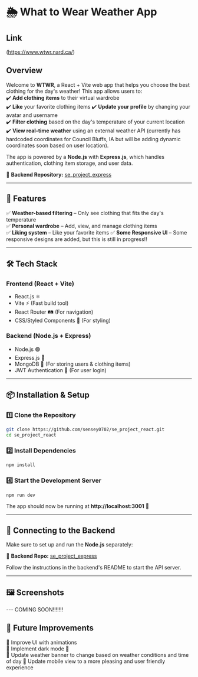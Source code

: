 # 🌦️ What to Wear Weather App

## **Link**

(https://www.wtwr.nard.ca/)

## **Overview**

Welcome to **WTWR**, a React + Vite web app that helps you choose the best clothing for the day's weather! This app allows users to:  
✔️ **Add clothing items** to their virtual wardrobe  
✔️ **Like** your favorite clothing items
✔️ **Update your profile** by changing your avatar and username  
✔️ **Filter clothing** based on the day's temperature of your current location  
✔️ **View real-time weather** using an external weather API (currently has hardcoded coordinates for Council Bluffs, IA but will be adding dynamic coordinates soon based on user location).

The app is powered by a **Node.js** with **Express.js**, which handles authentication, clothing item storage, and user data.

🔗 **Backend Repository:** [se_project_express](https://github.com/sensey0702/se_project_express)

---

## **🚀 Features**

✅ **Weather-based filtering** – Only see clothing that fits the day's temperature  
✅ **Personal wardrobe** – Add, view, and manage clothing items  
✅ **Liking system** – Like your favorite items
✅ **Some Responsive UI** – Some responsive designs are added, but this is still in progress!!

---

## **🛠 Tech Stack**

### **Frontend (React + Vite)**

- React.js ⚛️
- Vite ⚡ (Fast build tool)
- React Router 🛤 (For navigation)
- CSS/Styled Components 🎨 (For styling)

### **Backend (Node.js + Express)**

- Node.js 🟢
- Express.js 🚀
- MongoDB 🍃 (For storing users & clothing items)
- JWT Authentication 🔐 (For user login)

---

## **📦 Installation & Setup**

### **1️⃣ Clone the Repository**

```sh
git clone https://github.com/sensey0702/se_project_react.git
cd se_project_react
```

### **2️⃣ Install Dependencies**

```sh
npm install
```

### **4️⃣ Start the Development Server**

```sh
npm run dev
```

The app should now be running at **http://localhost:3001** 🎉

---

## **📡 Connecting to the Backend**

Make sure to set up and run the **Node.js** separately:

🔗 **Backend Repo:** [se_project_express](https://github.com/sensey0702/se_project_express)

Follow the instructions in the backend's README to start the API server.

---

## **🖼️ Screenshots**

--- COMING SOON!!!!!!!

## **🚀 Future Improvements**

🔹 Improve UI with animations  
🔹 Implement dark mode 🌙  
🔹 Update weather banner to change based on weather conditions and time of day
🔹 Update mobile view to a more pleasing and user friendly experience
